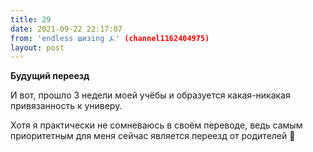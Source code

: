 ```yaml
---
title: 29
date: 2021-09-22 22:17:07
from: 'endless шизing ⍼' (channel1162404975)
layout: post
---
```


**Будущий переезд**

И вот, прошло 3 недели моей учёбы и образуется какая-никакая привязанность к универу.

Хотя я практически не сомневаюсь в своём переводе, ведь самым приоритетным для меня сейчас является переезд от родителей
🚜
